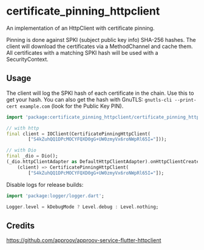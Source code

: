 # certificate\_pinning\_httpclient

An implementation of an HttpClient with certificate pinning.

Pinning is done against SPKI (subject public key info) SHA-256 hashes.
The client will download the certificates via a MethodChannel and cache them.
All certificates with a matching SPKI hash will be used with a SecurityContext.

## Usage

The client will log the SPKI hash of each certificate in the chain. Use this to get your hash.
You can also get the hash with GnuTLS: `gnutls-cli --print-cert example.com` (look for the Public Key PIN).

```dart
import 'package:certificate_pinning_httpclient/certificate_pinning_httpclient.dart';

// with http
final client = IOClient(CertificatePinningHttpClient(
        ["S4kZuhQQ1DPcMOCYFQXD0gG+UW0zmyVx6roNWpRl65I="]));

// with Dio
final _dio = Dio();
(_dio.httpClientAdapter as DefaultHttpClientAdapter).onHttpClientCreate =
    (client) => CertificatePinningHttpClient(
        ["S4kZuhQQ1DPcMOCYFQXD0gG+UW0zmyVx6roNWpRl65I="]);

```

Disable logs for release builds:

```dart
import 'package:logger/logger.dart';

Logger.level = kDebugMode ? Level.debug : Level.nothing;
```

## Credits

https://github.com/approov/approov-service-flutter-httpclient
